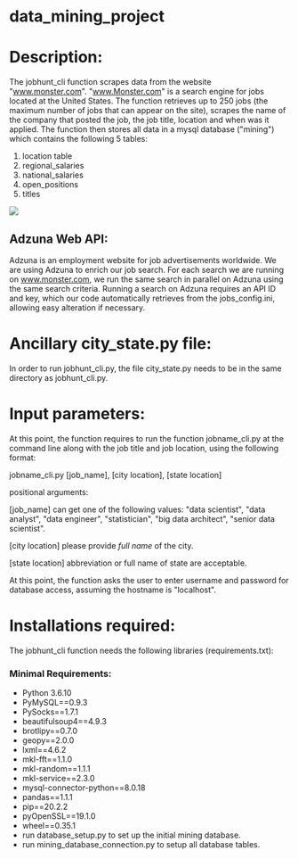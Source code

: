 # data_mining_project
# Description:
The jobhunt_cli function scrapes data from the website "www.monster.com". 
"www.Monster.com" is a search engine for jobs located at the United States. 
The function retrieves up to 250 jobs (the maximum number of jobs that can appear on the site), 
scrapes the name of the company that posted the job, the job title, location and when was it applied. 
The function then stores all data in a mysql database ("mining") which contains the following 5 tables:

1. location table
2. regional_salaries
3. national_salaries
4. open_positions
5. titles

![](.README_images/ERD.png)

## Adzuna Web API:
Adzuna is an employment website for job advertisements worldwide. We are using Adzuna to enrich our
job search. For each search we are running on www.monster.com, we run the same search in parallel on
Adzuna using the same search criteria. 
Running a search on Adzuna requires an API ID and key, which our code automatically retrieves
from the jobs_config.ini, allowing easy alteration if necessary.

# Ancillary city_state.py file:  
In order to run jobhunt_cli.py, the file city_state.py needs to be in the same directory as jobhunt_cli.py. 


# Input parameters:
At this point, the function requires to run the function jobname_cli.py at the command line along with the job title and job location, using the following format:

jobname_cli.py [job_name], [city location], [state location]
 
positional arguments:

[job_name] can get one of the following values: "data scientist", "data analyst", "data engineer", "statistician", "big data architect", "senior data scientist".

[city location] please provide *full name* of the city.

[state location] abbreviation or full name of state are acceptable.
 
 
At this point, the function asks the user to enter username and password for database access, assuming the hostname is "localhost".

# Installations required:
The jobhunt_cli function needs the following libraries (requirements.txt):

### Minimal Requirements:

- Python 3.6.10
- PyMySQL==0.9.3
- PySocks==1.7.1
- beautifulsoup4==4.9.3
- brotlipy==0.7.0
- geopy==2.0.0
- lxml==4.6.2
- mkl-fft==1.1.0
- mkl-random==1.1.1
- mkl-service==2.3.0
- mysql-connector-python==8.0.18
- pandas==1.1.1
- pip==20.2.2
- pyOpenSSL==19.1.0
- wheel==0.35.1
- run database_setup.py to set up the initial mining database.
- run mining_database_connection.py to setup all database tables.
